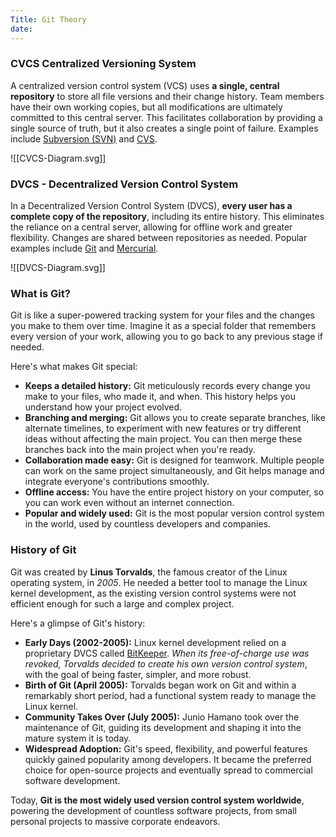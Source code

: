 ```yaml
---
Title: Git Theory
date:
---
```

### CVCS Centralized Versioning System

A centralized version control system (VCS) uses **a single, central repository** to store all file versions and their change history. Team members have their own working copies, but all modifications are ultimately committed to this central server. This facilitates collaboration by providing a single source of truth, but it also creates a single point of failure. Examples include [Subversion (SVN)](https://subversion.apache.org/) and [CVS](https://www.nongnu.org/cvs/).

![[CVCS-Diagram.svg]]


### DVCS - Decentralized Version Control System

In a Decentralized Version Control System (DVCS), **every user has a complete copy of the repository**, including its entire history. This eliminates the reliance on a central server, allowing for offline work and greater flexibility. Changes are shared between repositories as needed. Popular examples include [Git](https://git-scm.com) and [Mercurial](https://www.mercurial-scm.org/).

![[DVCS-Diagram.svg]]

### What is Git?
Git is like a super-powered tracking system for your files and the changes you make to them over time. Imagine it as a special folder that remembers every version of your work, allowing you to go back to any previous stage if needed.  

Here's what makes Git special:

- **Keeps a detailed history:** Git meticulously records every change you make to your files, who made it, and when. This history helps you understand how your project evolved.  
- **Branching and merging:** Git allows you to create separate branches, like alternate timelines, to experiment with new features or try different ideas without affecting the main project. You can then merge these branches back into the main project when you're ready.  
- **Collaboration made easy:** Git is designed for teamwork. Multiple people can work on the same project simultaneously, and Git helps manage and integrate everyone's contributions smoothly.  
- **Offline access:** You have the entire project history on your computer, so you can work even without an internet connection.  
- **Popular and widely used:** Git is the most popular version control system in the world, used by countless developers and companies.  


### History of Git

Git was created by **Linus Torvalds**, the famous creator of the Linux operating system, in *2005*. He needed a better tool to manage the Linux kernel development, as the existing version control systems were not efficient enough for such a large and complex project.

Here's a glimpse of Git's history:

- **Early Days (2002-2005):** Linux kernel development relied on a proprietary DVCS called [BitKeeper](https://www.bitkeeper.org/). *When its free-of-charge use was revoked, Torvalds decided to create his own version control system*, with the goal of being faster, simpler, and more robust.
- **Birth of Git (April 2005):** Torvalds began work on Git and within a remarkably short period, had a functional system ready to manage the Linux kernel.
- **Community Takes Over (July 2005):** Junio Hamano took over the maintenance of Git, guiding its development and shaping it into the mature system it is today.
- **Widespread Adoption:** Git's speed, flexibility, and powerful features quickly gained popularity among developers. It became the preferred choice for open-source projects and eventually spread to commercial software development.

Today, **Git is the most widely used version control system worldwide**, powering the development of countless software projects, from small personal projects to massive corporate endeavors.

